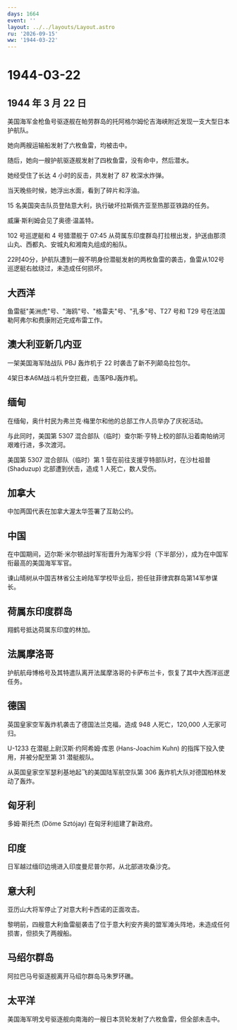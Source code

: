 ```yaml
---
days: 1664
event: ''
layout: ../../layouts/Layout.astro
ru: '2026-09-15'
ww: '1944-03-22'
---
```


# 1944-03-22

## 1944 年 3 月 22 日

美国海军金枪鱼号驱逐舰在帕劳群岛的托阿格尔姆伦吉海峡附近发现一支大型日本护航队。

她向两艘运输船发射了六枚鱼雷，均被击中。

随后，她向一艘护航驱逐舰发射了四枚鱼雷，没有命中，然后潜水。

她经受住了长达 4 小时的反击，共发射了 87 枚深水炸弹。

当天晚些时候，她浮出水面，看到了碎片和浮油。

15 名美国突击队员登陆意大利，执行破坏拉斯佩齐亚至热那亚铁路的任务。

威廉·斯利姆会见了奥德·温盖特。

102 号巡逻艇和 4 号猎潜舰于 07:45
从荷属东印度群岛打拉根出发，护送由那须山丸、西都丸、安城丸和湘南丸组成的船队。

22时40分，护航队遭到一艘不明身份潜艇发射的两枚鱼雷的袭击，鱼雷从102号巡逻艇右舷绕过，未造成任何损坏。

## 大西洋

鱼雷艇"美洲虎"号、"海鸥"号、"格雷夫"号、"孔多"号、T27 号和 T29
号在法国勒阿弗尔和费康附近完成布雷工作。

## 澳大利亚新几内亚

一架美国海军陆战队 PBJ 轰炸机于 22 时袭击了新不列颠岛拉包尔。

4架日本A6M战斗机升空拦截，击落PBJ轰炸机。

## 缅甸

在缅甸，奥什村民为弗兰克·梅里尔和他的总部工作人员举办了庆祝活动。

与此同时，美国第 5307
混合部队（临时）查尔斯·亨特上校的部队沿着南帕纳河艰难行进，多次渡河。

美国第 5307 混合部队（临时）第 1 营在前往支援亨特部队时，在沙杜祖普
(Shaduzup) 北部遭到伏击，造成 1 人死亡，数人受伤。

## 加拿大

中加两国代表在加拿大渥太华签署了互助公约。

## 中国

在中国期间，迈尔斯·米尔顿战时军衔晋升为海军少将（下半部分），成为在中国军衔最高的美国海军军官。

谏山晴树从中国吉林省公主岭陆军学校毕业后，担任驻菲律宾群岛第14军参谋长。

## 荷属东印度群岛

翔鹤号抵达荷属东印度的林加。

## 法属摩洛哥

护航航母博格号及其特遣队离开法属摩洛哥的卡萨布兰卡，恢复了其中大西洋巡逻任务。

## 德国

英国皇家空军轰炸机袭击了德国法兰克福，造成 948 人死亡，120,000
人无家可归。

U-1233 在潜艇上尉汉斯·约阿希姆·库恩 (Hans-Joachim Kuhn)
的指挥下投入使用，并被分配至第 31 潜艇舰队。

从英国皇家空军瑟利基地起飞的美国陆军航空队第 306
轰炸机大队对德国柏林发动了轰炸。

## 匈牙利

多姆·斯托杰 (Döme Sztójay) 在匈牙利组建了新政府。

## 印度

日军越过缅印边境进入印度曼尼普尔邦，从北部进攻桑沙克。

## 意大利

亚历山大将军停止了对意大利卡西诺的正面攻击。

黎明前，四艘意大利鱼雷艇袭击了位于意大利安齐奥的盟军滩头阵地，未造成任何损害，但损失了两艘船。

## 马绍尔群岛

阿拉巴马号驱逐舰离开马绍尔群岛马朱罗环礁。

## 太平洋

美国海军明戈号驱逐舰向南海的一艘日本货轮发射了六枚鱼雷，但全部未击中。